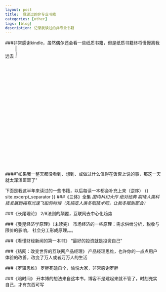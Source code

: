 ```yaml
---
layout: post
title:  我读过的非专业书籍
categories: [other]
tags: [blog]
description: 记录我读过的非专业书籍
---
```


###非常感谢kindle，虽然偶尔还会看一些纸质书籍，但是纸质书籍终将慢慢离我远去
<img src="{{ site.baseurl }}/img/kindle3.jpg" alt="kindle" height="10%" width="10%">

####"如果我一整天都没看到、想到、或做过什么值得在饭否上说的事，那这一天就太浑浑噩噩了"   

下面是我这半年来读过的一些书籍，以后每读一本都会补充上来（逆序）
{{ site.excerpt_separator }}
###《三体》全集
*国内科幻大作 绝对经典 期待人类科技发展到拥有光速飞船的时候（先搞定人类冬眠技术吧，让我冬眠到那会）*

###《长尾理论》
2/8法则的颠覆，互联网去中心化趋势

###《曼昆经济学原理》（未读完） 
市场经济的一些原理：需求供给分析，税收与限价的影响， 社会分工形成原理。。。

###《看懂财经新闻的第一本书》
“最好的投资就是投资自己”

###《结网：改变世界的互联网产品经理》
产品经理思维，也许你的一点点用户体验的改善，改变了万人或者万万人的生活

###《罗辑思维》
罗胖死磕自个，愉悦大家，非常感谢罗胖

###《暗时间》
开本博的想法来自这本书，博客不是建起来就不管了，时刻充实自己，才有东西可写